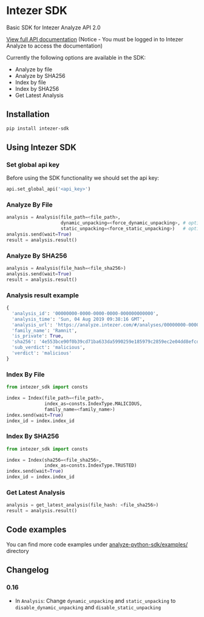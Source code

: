 
# Intezer SDK

Basic SDK for Intezer Analyze API 2.0 

[View full API documentation](https://analyze.intezer.com/api/docs/documentation) (Notice - You must be logged in to Intezer Analyze to access the documentation)

Currently the following options are available in the SDK:

- Analyze by file
- Analyze by SHA256
- Index by file
- Index by SHA256
- Get Latest Analysis

## Installation

```bash
pip install intezer-sdk
```

## Using Intezer SDK
### Set global api key
Before using the SDK functionality we should set the api key:
```python
api.set_global_api('<api_key>')
```

### Analyze By File
```python
analysis = Analysis(file_path=<file_path>,
                    dynamic_unpacking=<force_dynamic_unpacking>, # optional
                    static_unpacking=<force_static_unpacking>)   # optional
analysis.send(wait=True) 
result = analysis.result()
```
### Analyze By SHA256
```python
analysis = Analysis(file_hash=<file_sha256>)
analysis.send(wait=True)
result = analysis.result()
```

### Analysis result example
```python
{
  'analysis_id': '00000000-0000-0000-0000-000000000000', 
  'analysis_time': 'Sun, 04 Aug 2019 09:38:16 GMT', 
  'analysis_url': 'https://analyze.intezer.com/#/analyses/00000000-0000-0000-0000-000000000000', 
  'family_name': 'Ramnit', 
  'is_private': True, 
  'sha256': '4e553bce90f0b39cd71ba633da5990259e185979c2859ec2e04dd8efcdafe356', 
  'sub_verdict': 'malicious', 
  'verdict': 'malicious'
}
```
### Index By File
```python
from intezer_sdk import consts

index = Index(file_path=<file_path>, 
              index_as=consts.IndexType.MALICIOUS, 
              family_name=<family_name>)
index.send(wait=True)
index_id = index.index_id
```
### Index By SHA256
```python
from intezer_sdk import consts

index = Index(sha256=<file_sha256>, 
              index_as=consts.IndexType.TRUSTED)
index.send(wait=True)
index_id = index.index_id
```

### Get Latest Analysis
```python
analysis = get_latest_analysis(file_hash: <file_sha256>)
result = analysis.result()
```

## Code examples
You can find more code examples under [analyze-python-sdk/examples/](https://github.com/intezer/analyze-python-sdk/tree/master/examples) directory 

## Changelog
### 0.16
 - In `Analysis`: Change `dynamic_unpacking` and `static_unpacking` to `disable_dynamic_unpacking` and `disable_static_unpacking`